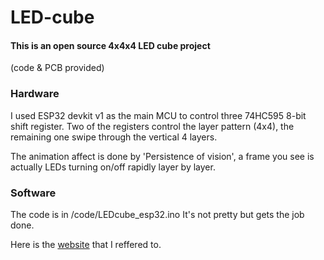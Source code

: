 
# LED-cube
#### This is an open source 4x4x4 LED cube project 
(code &amp; PCB provided)
### Hardware
I used ESP32 devkit v1 as the main MCU to control three 74HC595 8-bit shift register. Two of the registers control the layer pattern (4x4), the remaining one swipe through the vertical 4 layers. 

The animation affect is done by 'Persistence of vision', a frame you see is actually LEDs turning on/off rapidly layer by layer.

### Software
The code is in /code/LEDcube_esp32.ino
It's not pretty but gets the job done.

Here is the [website](https://www.instructables.com/Led-Cube-8x8x8/) that I reffered to.
